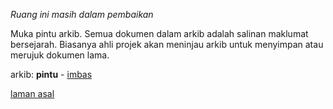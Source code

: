 *Ruang ini masih dalam pembaikan*

Muka pintu arkib. Semua dokumen dalam arkib adalah salinan
maklumat bersejarah. Biasanya ahli projek akan meninjau
arkib untuk menyimpan atau merujuk dokumen lama.

arkib: **pintu** - [imbas][1]

[laman asal][0]

  [0]: ../README.md
  [1]: imbas.md
